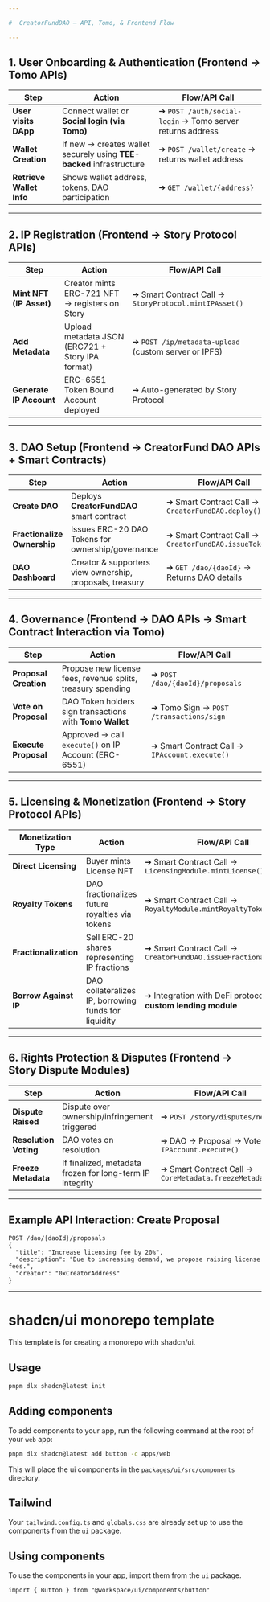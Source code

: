 ```yaml
---

#  CreatorFundDAO — API, Tomo, & Frontend Flow

---
```


##  **1. User Onboarding & Authentication (Frontend → Tomo APIs)**

| **Step**                 | **Action**                                                           | **Flow/API Call**                                         |
| ------------------------ | -------------------------------------------------------------------- | --------------------------------------------------------- |
| **User visits DApp**     | Connect wallet or **Social login (via Tomo)**                        | ➔ `POST /auth/social-login` → Tomo server returns address |
| **Wallet Creation**      | If new → creates wallet securely using **TEE-backed** infrastructure | ➔ `POST /wallet/create` → returns wallet address          |
| **Retrieve Wallet Info** | Shows wallet address, tokens, DAO participation                      | ➔ `GET /wallet/{address}`                                 |

---

##  **2. IP Registration (Frontend → Story Protocol APIs)**

| **Step**                | **Action**                                       | **Flow/API Call**                                     |
| ----------------------- | ------------------------------------------------ | ----------------------------------------------------- |
| **Mint NFT (IP Asset)** | Creator mints ERC-721 NFT → registers on Story   | ➔ Smart Contract Call → `StoryProtocol.mintIPAsset()` |
| **Add Metadata**        | Upload metadata JSON (ERC721 + Story IPA format) | ➔ `POST /ip/metadata-upload` (custom server or IPFS)  |
| **Generate IP Account** | ERC-6551 Token Bound Account deployed            | ➔ Auto-generated by Story Protocol                    |

---

##  **3. DAO Setup (Frontend → CreatorFund DAO APIs + Smart Contracts)**

| **Step**                    | **Action**                                               | **Flow/API Call**                                      |
| --------------------------- | -------------------------------------------------------- | ------------------------------------------------------ |
| **Create DAO**              | Deploys **CreatorFundDAO** smart contract                | ➔ Smart Contract Call → `CreatorFundDAO.deploy()`      |
| **Fractionalize Ownership** | Issues ERC-20 DAO Tokens for ownership/governance        | ➔ Smart Contract Call → `CreatorFundDAO.issueTokens()` |
| **DAO Dashboard**           | Creator & supporters view ownership, proposals, treasury | ➔ `GET /dao/{daoId}` → Returns DAO details             |

---

##  **4. Governance (Frontend → DAO APIs → Smart Contract Interaction via Tomo)**

| **Step**              | **Action**                                                  | **Flow/API Call**                             |
| --------------------- | ----------------------------------------------------------- | --------------------------------------------- |
| **Proposal Creation** | Propose new license fees, revenue splits, treasury spending | ➔ `POST /dao/{daoId}/proposals`               |
| **Vote on Proposal**  | DAO Token holders sign transactions with **Tomo Wallet**    | ➔ Tomo Sign → `POST /transactions/sign`       |
| **Execute Proposal**  | Approved → call `execute()` on IP Account (ERC-6551)        | ➔ Smart Contract Call → `IPAccount.execute()` |

---

##  **5. Licensing & Monetization (Frontend → Story Protocol APIs)**

| **Monetization Type** | **Action**                                           | **Flow/API Call**                                                |
| --------------------- | ---------------------------------------------------- | ---------------------------------------------------------------- |
| **Direct Licensing**  | Buyer mints License NFT                              | ➔ Smart Contract Call → `LicensingModule.mintLicense()`          |
| **Royalty Tokens**    | DAO fractionalizes future royalties via tokens       | ➔ Smart Contract Call → `RoyaltyModule.mintRoyaltyTokens()`      |
| **Fractionalization** | Sell ERC-20 shares representing IP fractions         | ➔ Smart Contract Call → `CreatorFundDAO.issueFractionalTokens()` |
| **Borrow Against IP** | DAO collateralizes IP, borrowing funds for liquidity | ➔ Integration with DeFi protocols or **custom lending module**   |

---

##  **6. Rights Protection & Disputes (Frontend → Story Dispute Modules)**

| **Step**              | **Action**                                               | **Flow/API Call**                                       |
| --------------------- | -------------------------------------------------------- | ------------------------------------------------------- |
| **Dispute Raised**    | Dispute over ownership/infringement triggered            | ➔ `POST /story/disputes/new`                            |
| **Resolution Voting** | DAO votes on resolution                                  | ➔ DAO → Proposal → Vote → `IPAccount.execute()`         |
| **Freeze Metadata**   | If finalized, metadata frozen for long-term IP integrity | ➔ Smart Contract Call → `CoreMetadata.freezeMetadata()` |

---



##  Example API Interaction: Create Proposal

```http
POST /dao/{daoId}/proposals
{
  "title": "Increase licensing fee by 20%",
  "description": "Due to increasing demand, we propose raising license fees.",
  "creator": "0xCreatorAddress"
}
```

---



# shadcn/ui monorepo template

This template is for creating a monorepo with shadcn/ui.

## Usage

```bash
pnpm dlx shadcn@latest init
```

## Adding components

To add components to your app, run the following command at the root of your `web` app:

```bash
pnpm dlx shadcn@latest add button -c apps/web
```

This will place the ui components in the `packages/ui/src/components` directory.

## Tailwind

Your `tailwind.config.ts` and `globals.css` are already set up to use the components from the `ui` package.

## Using components

To use the components in your app, import them from the `ui` package.

```tsx
import { Button } from "@workspace/ui/components/button"
```
